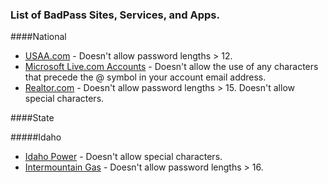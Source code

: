 ### List of BadPass Sites, Services, and Apps.

####National

* [USAA.com](https://usaa.com) - Doesn't allow password lengths > 12.
* [Microsoft Live.com Accounts](https://accounts.live.com) - Doesn't allow the use of any characters that precede the @ symbol in your account email address.
* [Realtor.com](https://realtore.com) - Doesn't allow password lengths > 15. Doesn't allow special characters.

####State

#####Idaho

  * [Idaho Power](https://idahopower.com) - Doesn't allow special characters.
  * [Intermountain Gas](https://intgas.com) - Doesn't allow password lengths > 16.
